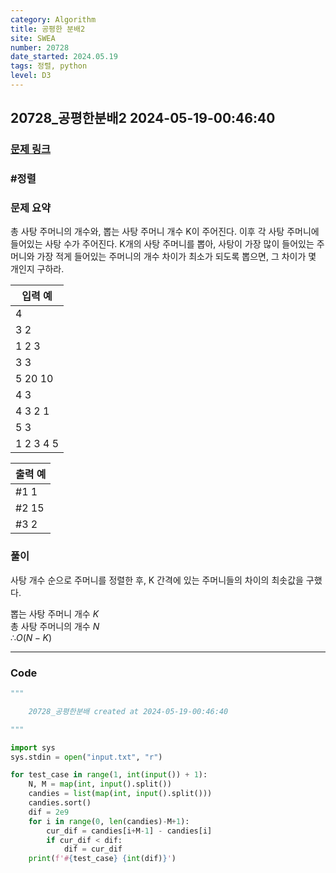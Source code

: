 ```yaml
---
category: Algorithm
title: 공평한 분배2
site: SWEA
number: 20728
date_started: 2024.05.19
tags: 정렬, python
level: D3
---
```


## 20728\_공평한분배2 2024-05-19-00:46:40

### [문제 링크](https://swexpertacademy.com/main/code/problem/problemDetail.do?contestProbId=AY6cg0MKeVkDFAXt)

### #정렬

### 문제 요약

총 사탕 주머니의 개수와, 뽑는 사탕 주머니 개수 K이 주어진다. 이후 각 사탕 주머니에 들어있는 사탕 수가 주어진다. K개의 사탕 주머니를 뽑아, 사탕이 가장 많이 들어있는 주머니와 가장 적게 들어있는 주머니의 개수 차이가 최소가 되도록 뽑으면, 그 차이가 몇 개인지 구하라.

| 입력 예   |
| --------- |
| 4         |
| 3 2       |
| 1 2 3     |
| 3 3       |
| 5 20 10   |
| 4 3       |
| 4 3 2 1   |
| 5 3       |
| 1 2 3 4 5 |

| 출력 예 |
| ------- |
| #1 1    |
| #2 15   |
| #3 2    |

### 풀이

사탕 개수 순으로 주머니를 정렬한 후, K 간격에 있는 주머니들의 차이의 최솟값을 구했다.

뽑는 사탕 주머니 개수 $K$  
총 사탕 주머니의 개수 $N$  
$∴ O(N - K)$

---

### Code

<!-- CODE-APPENDED:20728_공평한분배.py -->
```python
"""

	20728_공평한분배 created at 2024-05-19-00:46:40

"""

import sys
sys.stdin = open("input.txt", "r")

for test_case in range(1, int(input()) + 1):
    N, M = map(int, input().split())
    candies = list(map(int, input().split()))
    candies.sort()
    dif = 2e9
    for i in range(0, len(candies)-M+1):
        cur_dif = candies[i+M-1] - candies[i]
        if cur_dif < dif:
            dif = cur_dif
    print(f'#{test_case} {int(dif)}')
```
